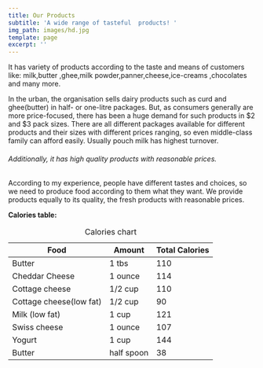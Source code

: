 ```yaml
---
title: Our Products
subtitle: 'A wide range of tasteful  products! '
img_path: images/hd.jpg
template: page
excerpt: ''
---
```

It has variety of products according to the taste and means of customers like: milk,butter ,ghee,milk powder,panner,cheese,ice-creams ,chocolates and many more.

In the urban, the organisation sells dairy products such as curd and ghee(butter) in half- or one-litre packages. 
But, as consumers generally are more price-focused, there has been a huge demand for such products in $2 and $3 pack sizes. There are all different packages available for different products and their sizes with different prices ranging, so even middle-class family can afford easily. Usually pouch milk has highest turnover.  

###### Additionally, it has high quality products with reasonable prices. 

According to my experience, people have different tastes and choices, so we need to produce food according to them what they want. We provide products equally to its quality, the fresh products with reasonable prices.


**Calories table:**
<div class="responsive-table">
  <table>
    <caption> Calories chart</caption>
    <thead>
      <tr>
        <th>Food</th>
        <th>Amount</th>
        <th>Total Calories</th>
      </tr>
    </thead>
    <tbody>
      <tr>
        <td>Butter</td>
        <td>1 tbs</td>
        <td>110</td>
      </tr>
      <tr>
        <td>Cheddar Cheese</td>
        <td>1 ounce</td>
        <td>114</td>
      </tr>
			<tr>
        <td>Cottage cheese</td>
        <td>1/2 cup</td>
        <td>110</td>
      </tr>
			<tr>
        <td>Cottage cheese(low fat)</td>
        <td>1/2 cup</td>
        <td>90</td>
      </tr>
			<tr>
        <td>Milk (low fat)</td>
        <td>1 cup</td>
        <td>121</td>
      </tr>
			<tr>
        <td>Swiss cheese</td>
        <td>1 ounce</td>
        <td>107</td>
      </tr>
				<tr>
        <td>Yogurt</td>
        <td>1 cup</td>
        <td>144</td>
      </tr>
				<tr>
        <td>Butter</td>
        <td>half spoon</td>
        <td>38</td>
      </tr>
    </tbody>
  </table>
</div>
